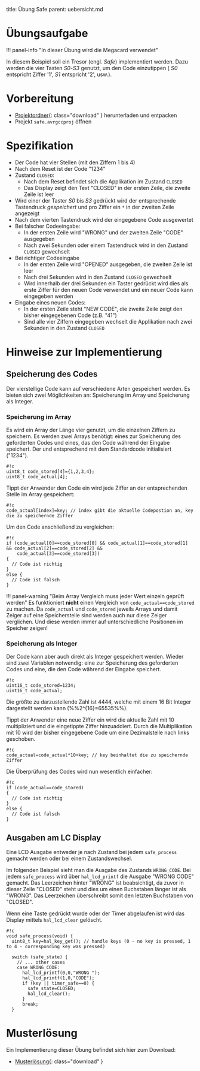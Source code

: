 title: Übung Safe
parent: uebersicht.md

# Übungsaufgabe

!!! panel-info "In dieser Übung wird die Megacard verwendet"

In diesem Beispiel soll ein Tresor (engl. *Safe*) implementiert werden. Dazu werden die vier Tasten *S0*-*S3* genutzt,
um den Code einzutippen ( *S0* entspricht Ziffer '1', *S1* entspricht '2', usw.).

# Vorbereitung

* [Projektordner]({filename}embedded_uebung_safe.compress){: class="download" } herunterladen und entpacken
* Projekt <code>safe.avrgccproj</code> öffnen

# Spezifikation

* Der Code hat vier Stellen (mit den Ziffern 1 bis 4)
* Nach dem Reset ist der Code "1234"
* Zustand <code>CLOSED</code>:
    * Nach dem Reset befindet sich die Applikation im Zustand `CLOSED`
    * Das Display zeigt den Text "CLOSED" in der ersten Zeile, die zweite Zeile ist leer
* Wird einer der Taster *S0* bis *S3* gedrückt wird der entsprechende Tastendruck *gespeichert* und pro Ziffer ein <code>*</code> in der zweiten Zeile angezeigt
* Nach dem vierten Tastendruck wird der eingegebene Code ausgewertet
* Bei falscher Codeeingabe:
    * In der ersten Zeile wird "WRONG" und der zweiten Zeile "CODE" ausgegeben
    * Nach zwei Sekunden oder einem Tastendruck wird in den Zustand `CLOSED` gewechselt
* Bei richtiger Codeeingabe
    * In der ersten Zeile wird "OPENED" ausgegeben, die zweiten Zeile ist leer
    * Nach drei Sekunden wird in den Zustand `CLOSED` gewechselt
    * Wird innerhalb der drei Sekunden ein Taster gedrückt wird dies als erste Ziffer für den neuen Code verwendet und ein neuer Code kann eingegeben werden
* Eingabe eines neuen Codes:
    * In der ersten Zeile steht "NEW CODE", die zweite Zeile zeigt den bisher eingegebenen Code (z.B. "41")
    * Sind alle vier Ziffern eingegeben wechselt die Applikation nach zwei Sekunden in den Zustand `CLOSED`

# Hinweise zur Implementierung
## Speicherung des Codes
Der vierstellige Code kann auf verschiedene Arten gespeichert werden. Es bieten sich zwei Möglichkeiten an: Speicherung
im Array und Speicherung als Integer.

### Speicherung im Array
Es wird ein Array der Länge vier genutzt, um die einzelnen Ziffern zu speichern. Es werden zwei Arrays benötigt: eines
zur Speicherung des geforderten Codes und eines, das den Code während der Eingabe speichert. Der  und entsprechend mit
dem Standardcode initialisiert ("1234").

    #!c
    uint8_t code_stored[4]={1,2,3,4};
    uint8_t code_actual[4];

Tippt der Anwender den Code ein wird jede Ziffer an der entsprechenden Stelle im Array gespeichert:

    #!c
    code_actual[index]=key; // index gibt die aktuelle Codepostion an, key die zu speichernde Ziffer

Um den Code anschließend zu vergleichen:

    #!c
    if (code_actual[0]==code_stored[0] && code_actual[1]==code_stored[1] && code_actual[2]==code_stored[2] &&
        code_actual[3]==code_stored[3])
    {
      // Code ist richtig
    }
    else {
      // Code ist falsch
    }

!!! panel-warning "Beim Array Vergleich muss jeder Wert einzeln geprüft werden"
    Es funktioniert **nicht** einen Vergleich von `code_actual==code_stored` zu machen. Da `code_actual` und
    `code_stored` jeweils Arrays und damit Zeiger auf eine Speicherstelle sind werden auch nur diese Zeiger verglichen.
    Und diese werden immer auf unterschiedliche Positionen im Speicher zeigen!

### Speicherung als Integer
Der Code kann aber auch direkt als Integer gespeichert werden. Wieder sind zwei Variablen notwendig: eine zur Speicherung
des geforderten Codes und eine, die den Code während der Eingabe speichert.

    #!c
    uint16_t code_stored=1234;
    uint16_t code_actual;

Die größte zu darzustellende Zahl ist 4444, welche mit einem 16 Bit Integer dargestellt werden kann (%%2^{16}=65535%%).

Tippt der Anwender eine neue Ziffer ein wird die aktuelle Zahl mit 10 multipliziert und die eingetippte Ziffer
hinzuaddiert. Durch die Multiplikation mit 10 wird der bisher eingegebene Code um eine Dezimalstelle nach links geschoben.

    #!c
    code_actual=code_actual*10+key; // key beinhaltet die zu speichernde Ziffer

Die Überprüfung des Codes wird nun wesentlich einfacher:

    #!c
    if (code_actual==code_stored)
    {
      // Code ist richtig
    }
    else {
      // Code ist falsch
    }

## Ausgaben am LC Display
Eine LCD Ausgabe entweder je nach Zustand bei jedem <code>safe_process</code> gemacht werden oder bei einem Zustandswechsel.

Im folgenden Beispiel sieht man die Ausgabe des Zustands <code>WRONG_CODE</code>. Bei jedem <code>safe_process</code> wird über
<code>hal_lcd_printf</code> die Ausgabe "WRONG CODE" gemacht. Das Leerzeichen hinter "WRONG" ist beabsichtigt, da zuvor in dieser
Zeile "CLOSED" steht und dies um einen Buchstaben länger ist als "WRONG". Das Leerzeichen überschreibt somit den letzten
Buchstaben von "CLOSED".

Wenn eine Taste gedrückt wurde oder der Timer abgelaufen ist wird das Display mittels <code>hal_lcd_clear</code> gelöscht.

    #!c
    void safe_process(void) {
      uint8_t key=hal_key_get(); // handle keys (0 - no key is pressed, 1 to 4 - corresponding key was pressed)

      switch (safe_state) {
        // ... other cases
        case WRONG_CODE:
          hal_lcd_printf(0,0,"WRONG ");
          hal_lcd_printf(1,0,"CODE");
          if (key || timer_safe==0) {
            safe_state=CLOSED;
            hal_lcd_clear();
          }
          break;
      }


# Musterlösung
Ein Implementierung dieser Übung befindet sich hier zum Download:

* [Musterlösung]({filename}embedded_uebung_safe_loesung.compress){: class="download" }

